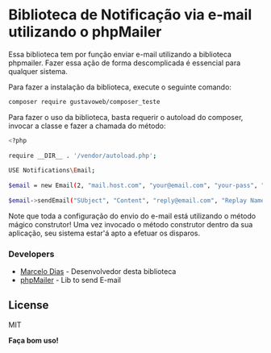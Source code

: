 # Biblioteca de Notificação via e-mail utilizando o phpMailer 

Essa biblioteca tem por função enviar e-mail utilizando a biblioteca phpmailer. Fazer essa ação de forma descomplicada é essencial para qualquer sistema.

Para fazer a instalação da biblioteca, execute o seguinte comando:  

```sh
composer require gustavoweb/composer_teste
```  

Para fazer o uso da biblioteca, basta requerir o autoload do composer, invocar a classe e fazer a chamada do método:  

```sh 
<?php
  
require __DIR__ . '/vendor/autoload.php';
  
USE Notifications\Email; 
   
$email = new Email(2, "mail.host.com", "your@email.com", "your-pass", "smtp secure (tls/ssl)", "port (587)",     "from@email.com", "From Name"); 
   
$email->sendEmail("SUbject", "Content", "reply@email.com", "Replay Name", "address@email.com", "Address Name");
``` 
Note que toda a configuração do envio do e-mail está utilizando o método mágico construtor! Uma vez invocado o método construtor dentro da sua aplicação, seu sistema estar'á apto a efetuar os disparos. 
      
### Developers 
      
* [Marcelo Dias] - Desenvolvedor desta biblioteca
* [phpMailer] - Lib to send E-mail
         
License
----  
MIT  

**Faça bom uso!** 

[//]:# 
[Marcelo Dias]: <mailto:marcelo.dias@etikasolucoes.com.br>
[UpInside Treinamentos]: <https://www.upinside.com.br>
[phpMailer]: <https://github.com/PHPMailer/PHPMailer>
